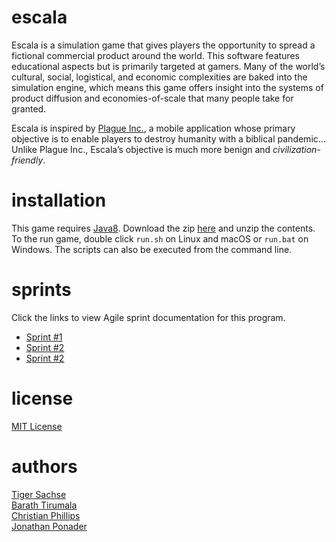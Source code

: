 # escala
Escala is a simulation game that gives players the opportunity to spread a fictional commercial product around the world. This software features educational aspects but is primarily targeted at gamers. Many of the world’s cultural, social, logistical, and economic complexities are baked into the simulation engine, which means this game offers insight into the systems of product diffusion and economies-of-scale that many people take for granted.  

Escala is inspired by [Plague Inc.](https://www.ndemiccreations.com/en/22-plague-inc), a mobile application whose primary objective is to enable players to destroy humanity with a biblical pandemic... Unlike Plague Inc., Escala’s objective is much more benign and *civilization-friendly*.

# installation
This game requires [Java8](http://www.oracle.com/technetwork/java/javase/downloads/index.html). Download the zip [here](https://github.com/tgsachse/escala/releases/download/v0.2/escala.zip) and unzip the contents. To the run game, double click `run.sh` on Linux and macOS or `run.bat` on Windows. The scripts can also be executed from the command line.

# sprints
Click the links to view Agile sprint documentation for this program.   
- [Sprint #1](sprints/sprint1/DELIVERABLES.md)   
- [Sprint #2](sprints/sprint2/DELIVERABLES.md)   
- [Sprint #2](sprints/sprint3/DELIVERABLES.md)   

# license
[MIT License](LICENSE.txt)  

# authors
[Tiger Sachse](https://www.github.com/tgsachse)  
[Barath Tirumala](https://github.com/btirumala1219)  
[Christian Phillips](https://github.com/phillics)  
[Jonathan Ponader](https://github.com/Jponader)  
